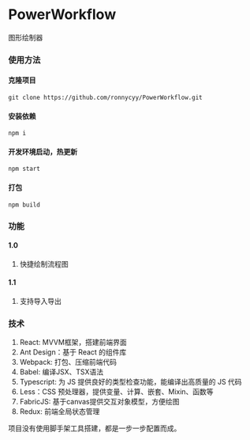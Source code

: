 # PowerWorkflow
图形绘制器

### 使用方法

#### 克隆项目
`git clone https://github.com/ronnycyy/PowerWorkflow.git`

####  安装依赖
`npm i`

#### 开发环境启动，热更新
`npm start`

#### 打包
`npm build`

### 功能

#### 1.0
1. 快捷绘制流程图

#### 1.1
1. 支持导入导出

### 技术
1. React: MVVM框架，搭建前端界面
2. Ant Design：基于 React 的组件库
3. Webpack: 打包、压缩前端代码
4. Babel: 编译JSX、TSX语法
5. Typescript: 为 JS 提供良好的类型检查功能，能编译出高质量的 JS 代码
6. Less：CSS 预处理器，提供变量、计算、嵌套、Mixin、函数等
7. FabricJS: 基于canvas提供交互对象模型，方便绘图
8. Redux: 前端全局状态管理

项目没有使用脚手架工具搭建，都是一步一步配置而成。

